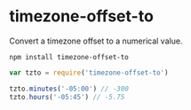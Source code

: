 timezone-offset-to
==================

Convert a timezone offset to a numerical value.

`npm install timezone-offset-to`

``` javascript
var tzto = require('timezone-offset-to')

tzto.minutes('-05:00') // -300
tzto.hours('-05:45') // -5.75
```
